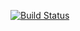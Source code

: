 [![Build Status](https://circleci.com/gh/MaximPestryakov/visualmath-android/tree/maxim.svg?style=shield&circle-token=95b6ee46516a0ea7be1f86f768527f3987a2bdf5)](https://circleci.com/gh/MaximPestryakov/visualmath-android/tree/maxim)
